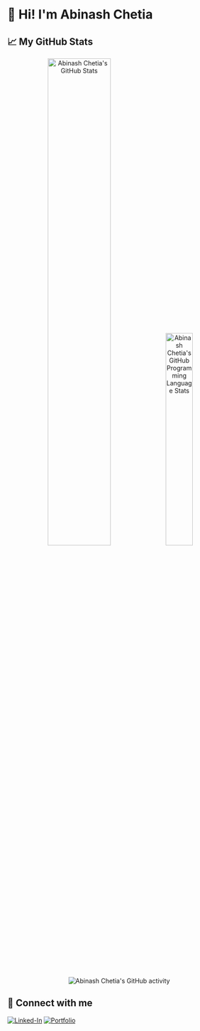# 👋 Hi! I'm Abinash Chetia

## 📈 My GitHub Stats

<div align="center">
  <img width="53%" src="https://github-readme-stats.vercel.app/api?username=AbinashChetia&show_icons=true&hide_border=false&count_private=true&theme=react" alt="Abinash Chetia's GitHub Stats">
  <img width="35%" src="https://github-readme-stats.vercel.app/api/top-langs/?username=AbinashChetia&show_icons=true&hide_border=false&langs_count=10&layout=compact&theme=react" alt="Abinash Chetia's GitHub Programming Language Stats">
</div>

<div align="center">
  <img src="https://github-readme-streak-stats.herokuapp.com/?user=AbinashChetia&theme=buefy" alt="Abinash Chetia's GitHub activity"/>
</div>

## 🔗 Connect with me

[![Linked-In](https://img.shields.io/badge/Linked_In-0077B5?style=for-the-badge&logo=LinkedIn&logoColor=white)](https://www.linkedin.com/in/abinash-chetia-b33280190/)
[![Portfolio](https://img.shields.io/badge/Portfolio_Website-20B2AA?style=for-the-badge)](https://abinashchetia.github.io)

